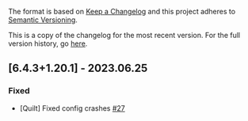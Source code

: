 The format is based on [Keep a Changelog](http://keepachangelog.com/en/1.0.0/) and this project adheres to [Semantic Versioning](http://semver.org/spec/v2.0.0.html).

This is a copy of the changelog for the most recent version. For the full version history, go [here](https://github.com/illusivesoulworks/charmofundying/blob/1.20.x/CHANGELOG.md).

## [6.4.3+1.20.1] - 2023.06.25
### Fixed
- [Quilt] Fixed config crashes [#27](https://github.com/illusivesoulworks/charmofundying/issues/27)
